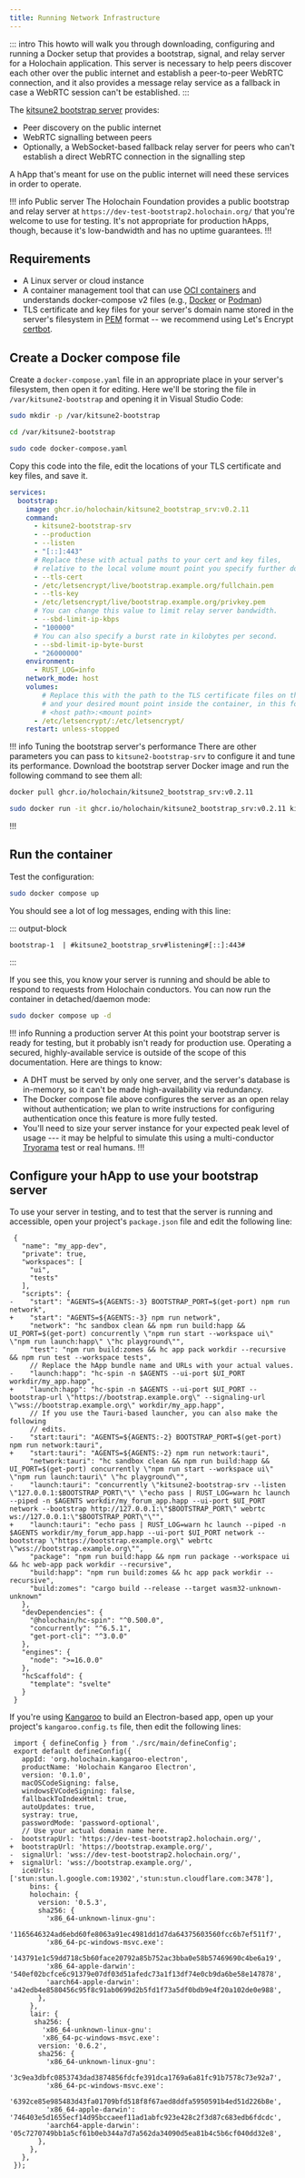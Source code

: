 ```yaml
---
title: Running Network Infrastructure
---
```


::: intro
This howto will walk you through downloading, configuring and running a Docker setup that provides a bootstrap, signal, and relay server for a Holochain application. This server is necessary to help peers discover each other over the public internet and establish a peer-to-peer WebRTC connection, and it also provides a message relay service as a fallback in case a WebRTC session can't be established.
:::

The [kitsune2 bootstrap server](https://github.com/holochain/kitsune2/tree/main/crates/bootstrap_srv) provides:

* Peer discovery on the public internet
* WebRTC signalling between peers
* Optionally, a WebSocket-based fallback relay server for peers who can't establish a direct WebRTC connection in the signalling step

A hApp that's meant for use on the public internet will need these services in order to operate.

!!! info Public server
The Holochain Foundation provides a public bootstrap and relay server at `https://dev-test-bootstrap2.holochain.org/` that you're welcome to use for testing. It's not appropriate for production hApps, though, because it's low-bandwidth and has no uptime guarantees.
!!!

## Requirements

* A Linux server or cloud instance
* A container management tool that can use [OCI containers](https://opencontainers.org/) and understands docker-compose v2 files (e.g., [Docker](https://www.docker.com/) or [Podman](https://podman.io/))
* TLS certificate and key files for your server's domain name stored in the server's filesystem in [PEM](https://en.wikipedia.org/wiki/Privacy-Enhanced_Mail) format -- we recommend using Let's Encrypt [certbot](https://certbot.eff.org/).

## Create a Docker compose file

Create a `docker-compose.yaml` file in an appropriate place in your server's filesystem, then open it for editing. Here we'll be storing the file in `/var/kitsune2-bootstrap` and opening it in Visual Studio Code:

```bash
sudo mkdir -p /var/kitsune2-bootstrap
```
```bash
cd /var/kitsune2-bootstrap
```
```bash
sudo code docker-compose.yaml
```

Copy this code into the file, edit the locations of your TLS certificate and key files, and save it.

<!-- TODO(upgrade): Update the docker image URL -->
```yaml
services:
  bootstrap:
    image: ghcr.io/holochain/kitsune2_bootstrap_srv:v0.2.11
    command:
      - kitsune2-bootstrap-srv
      - --production
      - --listen
      - "[::]:443"
      # Replace these with actual paths to your cert and key files,
      # relative to the local volume mount point you specify further down.
      - --tls-cert
      - /etc/letsencrypt/live/bootstrap.example.org/fullchain.pem
      - --tls-key
      - /etc/letsencrypt/live/bootstrap.example.org/privkey.pem
      # You can change this value to limit relay server bandwidth.
      - --sbd-limit-ip-kbps
      - "100000"
      # You can also specify a burst rate in kilobytes per second.
      - --sbd-limit-ip-byte-burst
      - "26000000"
    environment:
      - RUST_LOG=info
    network_mode: host
    volumes:
        # Replace this with the path to the TLS certificate files on the host
        # and your desired mount point inside the container, in this format:
        # <host path>:<mount point>
      - /etc/letsencrypt/:/etc/letsencrypt/
    restart: unless-stopped
```

!!! info Tuning the bootstrap server's performance
There are other parameters you can pass to `kitsune2-bootstrap-srv` to configure it and tune its performance. Download the bootstrap server Docker image and run the following command to see them all:

<!-- TODO(upgrade): Update the docker image URL -->
```bash
docker pull ghcr.io/holochain/kitsune2_bootstrap_srv:v0.2.11
```
```bash
sudo docker run -it ghcr.io/holochain/kitsune2_bootstrap_srv:v0.2.11 kitsune2-bootstrap-srv --help
```
!!!

## Run the container

Test the configuration:

```bash
sudo docker compose up
```

You should see a lot of log messages, ending with this line:

::: output-block
```text
bootstrap-1  | #kitsune2_bootstrap_srv#listening#[::]:443#
```
:::

If you see this, you know your server is running and should be able to respond to requests from Holochain conductors. You can now run the container in detached/daemon mode:

```bash
sudo docker compose up -d
```

!!! info Running a production server
At this point your bootstrap server is ready for testing, but it probably isn't ready for production use. Operating a secured, highly-available service is outside of the scope of this documentation. Here are things to know:

* A DHT must be served by only one server, and the server's database is in-memory,<!-- TODO: check that fact --> so it can't be made high-availability via redundancy.
* The Docker compose file above configures the server as an open relay without authentication; we plan to write instructions for configuring authentication once this feature is more fully tested.
* You'll need to size your server instance for your expected peak level of usage --- it may be helpful to simulate this using a multi-conductor [Tryorama](/build/testing-with-tryorama/) test or real humans.
!!!

## Configure your hApp to use your bootstrap server

<!-- TODO: eventually it should be possible to specify the server URLs in the DNA manifest. When that happens, add instructions here. See https://github.com/holochain/holochain/issues/4761 -->

To use your server in testing, and to test that the server is running and accessible, open your project's `package.json` file and edit the following line:

<!-- TODO(upgrade): update the package.json file with any changes, and bump dep version numbers -->

```diff:json
 {
   "name": "my_app-dev",
   "private": true,
   "workspaces": [
     "ui",
     "tests"
   ],
   "scripts": {
-    "start": "AGENTS=${AGENTS:-3} BOOTSTRAP_PORT=$(get-port) npm run network",
+    "start": "AGENTS=${AGENTS:-3} npm run network",
     "network": "hc sandbox clean && npm run build:happ && UI_PORT=$(get-port) concurrently \"npm run start --workspace ui\" \"npm run launch:happ\" \"hc playground\"",
     "test": "npm run build:zomes && hc app pack workdir --recursive && npm run test --workspace tests",
     // Replace the hApp bundle name and URLs with your actual values.
-    "launch:happ": "hc-spin -n $AGENTS --ui-port $UI_PORT workdir/my_app.happ",
+    "launch:happ": "hc-spin -n $AGENTS --ui-port $UI_PORT --bootstrap-url \"https://bootstrap.example.org\" --signaling-url \"wss://bootstrap.example.org\" workdir/my_app.happ",
     // If you use the Tauri-based launcher, you can also make the following
     // edits.
-    "start:tauri": "AGENTS=${AGENTS:-2} BOOTSTRAP_PORT=$(get-port) npm run network:tauri",
+    "start:tauri": "AGENTS=${AGENTS:-2} npm run network:tauri",
     "network:tauri": "hc sandbox clean && npm run build:happ && UI_PORT=$(get-port) concurrently \"npm run start --workspace ui\" \"npm run launch:tauri\" \"hc playground\"",
-    "launch:tauri": "concurrently \"kitsune2-bootstrap-srv --listen \"127.0.0.1:$BOOTSTRAP_PORT\"\" \"echo pass | RUST_LOG=warn hc launch --piped -n $AGENTS workdir/my_forum_app.happ --ui-port $UI_PORT network --bootstrap http://127.0.0.1:\"$BOOTSTRAP_PORT\" webrtc ws://127.0.0.1:\"$BOOTSTRAP_PORT\"\"",
+    "launch:tauri": "echo pass | RUST_LOG=warn hc launch --piped -n $AGENTS workdir/my_forum_app.happ --ui-port $UI_PORT network --bootstrap \"https://bootstrap.example.org\" webrtc \"wss://bootstrap.example.org\"",
     "package": "npm run build:happ && npm run package --workspace ui && hc web-app pack workdir --recursive",
     "build:happ": "npm run build:zomes && hc app pack workdir --recursive",
     "build:zomes": "cargo build --release --target wasm32-unknown-unknown"
   },
   "devDependencies": {
     "@holochain/hc-spin": "^0.500.0",
     "concurrently": "^6.5.1",
     "get-port-cli": "^3.0.0"
   },
   "engines": {
     "node": ">=16.0.0"
   },
   "hcScaffold": {
     "template": "svelte"
   }
 }
```

If you're using [Kangaroo](https://github.com/holochain/kangaroo-electron) to build an Electron-based app, open up your project's `kangaroo.config.ts` file, then edit the following lines:

<!-- TODO(upgrade): Update Holochain/lair versions and hashes as needed -->

```diff:typescript
 import { defineConfig } from './src/main/defineConfig';
 export default defineConfig({
   appId: 'org.holochain.kangaroo-electron',
   productName: 'Holochain Kangaroo Electron',
   version: '0.1.0',
   macOSCodeSigning: false,
   windowsEVCodeSigning: false,
   fallbackToIndexHtml: true,
   autoUpdates: true,
   systray: true,
   passwordMode: 'password-optional',
   // Use your actual domain name here.
-  bootstrapUrl: 'https://dev-test-bootstrap2.holochain.org/',
+  bootstrapUrl: 'https://bootstrap.example.org/',
-  signalUrl: 'wss://dev-test-bootstrap2.holochain.org/',
+  signalUrl: 'wss://bootstrap.example.org/',
   iceUrls: ['stun:stun.l.google.com:19302','stun:stun.cloudflare.com:3478'],
     bins: {
     holochain: {
       version: '0.5.3',
       sha256: {
         'x86_64-unknown-linux-gnu':
           '1165646324ad6ebd60fe8063a91ec4981dd1d7da64375603560fcc6b7ef511f7',
         'x86_64-pc-windows-msvc.exe':
           '143791e1c59dd718c5b60face20792a85b752ac3bba0e58b57469690c4be6a19',
         'x86_64-apple-darwin': '540ef02bcfce6c91379e07df03d51afedc73a1f13df74e0cb9da6be58e147878',
         'aarch64-apple-darwin': 'a42edb4e8580456c95f8c91ab0699d2b5fd1f73a5df0bdb9e4f20a102de0e988',
       },
     },
     lair: {
      sha256: {
        'x86_64-unknown-linux-gnu':
        'x86_64-pc-windows-msvc.exe':
       version: '0.6.2',
       sha256: {
         'x86_64-unknown-linux-gnu':
           '3c9ea3dbfc0853743dad3874856fdcfe391dca1769a6a81fc91b7578c73e92a7',
         'x86_64-pc-windows-msvc.exe':
           '6392ce85e985483d43fa01709bfd518f8f67aed8ddfa5950591b4ed51d226b8e',
         'x86_64-apple-darwin': '746403e5d1655ecf14d95bccaeef11ad1abfc923e428c2f3d87c683edb6fdcdc',
         'aarch64-apple-darwin': '05c7270749bb1a5cf61b0eb344a7d7a562da34090d5ea81b4c5b6cf040dd32e8',
       },
     },
   },
 });
```

<!-- TODO: write about hardening; e.g., requiring authentication -->